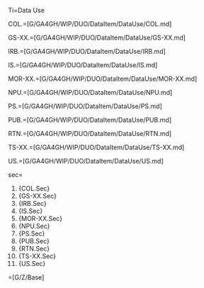 Ti=Data Use

COL.=[G/GA4GH/WIP/DUO/DataItem/DataUse/COL.md]

GS-XX.=[G/GA4GH/WIP/DUO/DataItem/DataUse/GS-XX.md]

IRB.=[G/GA4GH/WIP/DUO/DataItem/DataUse/IRB.md]

IS.=[G/GA4GH/WIP/DUO/DataItem/DataUse/IS.md]

MOR-XX.=[G/GA4GH/WIP/DUO/DataItem/DataUse/MOR-XX.md]

NPU.=[G/GA4GH/WIP/DUO/DataItem/DataUse/NPU.md]

PS.=[G/GA4GH/WIP/DUO/DataItem/DataUse/PS.md]

PUB.=[G/GA4GH/WIP/DUO/DataItem/DataUse/PUB.md]

RTN.=[G/GA4GH/WIP/DUO/DataItem/DataUse/RTN.md]

TS-XX.=[G/GA4GH/WIP/DUO/DataItem/DataUse/TS-XX.md]

US.=[G/GA4GH/WIP/DUO/DataItem/DataUse/US.md]

sec=<ol><li>{COL.Sec}<li>{GS-XX.Sec}<li>{IRB.Sec}<li>{IS.Sec}<li>{MOR-XX.Sec}<li>{NPU.Sec}<li>{PS.Sec}<li>{PUB.Sec}<li>{RTN.Sec}<li>{TS-XX.Sec}<li>{US.Sec}</ol>

=[G/Z/Base]
